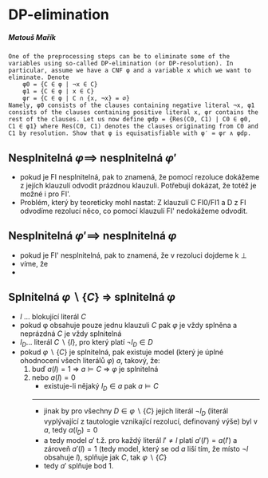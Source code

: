 # DP-elimination
##### Matouš Mařík
    One of the preprocessing steps can be to eliminate some of the variables using so-called DP-elimination (or DP-resolution). In particular, assume we have a CNF φ and a variable x which we want to eliminate. Denote
        φ0 = {C ∈ φ | ¬x ∈ C}
        φ1 = {C ∈ φ | x ∈ C}
        φr = {C ∈ φ | C ∩ {x, ¬x} = ∅}
    Namely, φ0 consists of the clauses containing negative literal ¬x, φ1 consists of the clauses containing positive literal x, φr contains the rest of the clauses. Let us now define φdp = {Res(C0, C1) | C0 ∈ φ0, C1 ∈ φ1} where Res(C0, C1) denotes the clauses originating from C0 and C1 by resolution. Show that φ is equisatisfiable with φ′ = φr ∧ φdp.

## Nesplnitelná $\varphi \implies$ nesplnitelná $\varphi'$
- pokud je FI nesplnitelná, pak to znamená, že pomocí rezoluce dokážeme z jejích klauzulí odvodit prázdnou klauzuli. Potřebuji dokázat, že totéž je možné i pro FI'.
- Problém, který by teoreticky mohl nastat: Z klauzulí C FI0/FI1 a D z FI odvodíme rezolucí něco, co pomocí klauzulí FI' nedokážeme odvodit. 

## Nesplnitelná $\varphi'\implies$ nesplnitelná $\varphi$
- pokud je FI' nesplnitelná, pak to znamená, že v rezoluci dojdeme k $\bot$
- víme, že 
- 

## Splnitelná $\varphi \ \backslash \ \{C\}$ => splnitelná $\varphi$
- $l$ ... blokující literál $C$
- pokud φ obsahuje pouze jednu klauzuli $C$ pak $\varphi$ je vždy splněna a neprázdná $C$ je vždy splnitelná
- $l_D$... literál $C \ \backslash \ \{l\}$, pro který platí $\neg l_D \in D$
- pokud $\varphi \ \backslash \ \{C\}$ je splnitelná, pak existuje model (který je úplné ohodnocení všech literálů $\varphi$) $a$, takový, že:
  1. buď $a(l) = 1$ => $a \models C$ => $\varphi$ je splnitelná
  2. nebo $a(l) = 0$
     - existuje-li nějaký $l_D \in a$ pak $a \models C$
     - --
     - jinak by pro všechny $D \in \varphi \ \backslash \ \{C\}$ jejich literál $\neg l_D$ (literál vyplývající z tautologie vznikající rezolucí, definovaný výše) byl v $a$, tedy $a(l_D) = 0$
     - a tedy model $a'$ t.ž. pro každý literál $l' \neq l$ platí $a'(l') = a(l')$ a zároveň $a'(l) = 1$ (tedy model, který se od $a$ liší tím, že místo $\neg l$ obsahuje $l$), splňuje jak $C$, tak $\varphi \ \backslash \ \{C\}$
     - tedy $a'$ splňuje bod 1.






<script type="text/javascript" src="http://cdn.mathjax.org/mathjax/latest/MathJax.js?config=TeX-AMS-MML_HTMLorMML"></script>
<script type="text/x-mathjax-config">
    MathJax.Hub.Config({ tex2jax: {inlineMath: [['$', '$']]}, messageStyle: "none" });
</script>